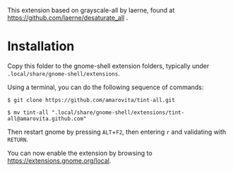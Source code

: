 This extension based on grayscale-all by laerne, found at https://github.com/laerne/desaturate_all .

Installation
============

Copy this folder to the gnome-shell extension folders, typically under `.local/share/gnome-shell/extensions`.

Using a terminal, you can do the following sequence of commands:

`$ git clone https://github.com/amarovita/tint-all.git`

`$ mv tint-all ".local/share/gnome-shell/extensions/tint-all@amarovita.github.com"`

Then restart gnome by pressing `ALT`+`F2`, then entering `r` and validating with `RETURN`.

You can now enable the extension by browsing to https://extensions.gnome.org/local.
